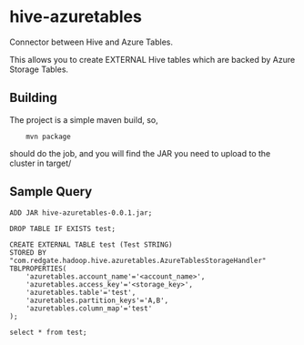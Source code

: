 hive-azuretables
================

Connector between Hive and Azure Tables.

This allows you to create EXTERNAL Hive tables which are backed by Azure Storage Tables.

Building
--------

The project is a simple maven build, so, 

        mvn package 
        
should do the job, and you will find the JAR you need to upload to the cluster in target/


Sample Query
------------

	ADD JAR hive-azuretables-0.0.1.jar;

	DROP TABLE IF EXISTS test;
	
	CREATE EXTERNAL TABLE test (Test STRING)
	STORED BY  "com.redgate.hadoop.hive.azuretables.AzureTablesStorageHandler"
	TBLPROPERTIES(
		'azuretables.account_name'='<account_name>',
		'azuretables.access_key'='<storage_key>',
		'azuretables.table'='test',
		'azuretables.partition_keys'='A,B',
		'azuretables.column_map'='test'
	);

	select * from test;
